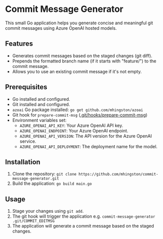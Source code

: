 # Commit Message Generator

This small Go application helps you generate concise and meaningful git commit messages using Azure OpenAI hosted models.

## Features

- Generates commit messages based on the staged changes (git diff).
- Prepends the formatted branch name (if it starts with "feature/") to the commit message.
- Allows you to use an existing commit message if it's not empty.

## Prerequisites

- Go installed and configured.
- Git installed and configured.
- `azoai` Go package installed: `go get github.com/mhingston/azoai`
- Git hook for `prepare-commit-msg` ([.git/hooks/prepare-commit-msg](https://git-scm.com/docs/githooks#_prepare_commit_msg))
- Environment variables set:
  - `AZURE_OPENAI_API_KEY`: Your Azure OpenAI API key.
  - `AZURE_OPENAI_ENDPOINT`: Your Azure OpenAI endpoint.
  - `AZURE_OPENAI_API_VERSION`: The API version for the Azure OpenAI service.
  - `AZURE_OPENAI_API_DEPLOYMENT`: The deployment name for the model.

## Installation

1. Clone the repository: `git clone https://github.com/mhingston/commit-message-generator.git`
2. Build the application: `go build main.go`

## Usage

1. Stage your changes using `git add`.
2. The git hook will trigger the application e.g. `commit-message-generator .git/COMMIT_EDITMSG`
3. The application will generate a commit message based on the staged changes.